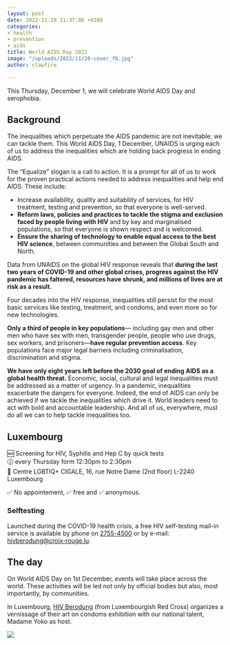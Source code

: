 ```yaml
---
layout: post
date: 2022-11-28 21:37:06 +0100
categories:
- health
- prevention
- aids
title: World AIDS Day 2022
image: "/uploads/2022/11/28-cover_fb.jpg"
author: clawfire

---
```

This Thursday, December 1, we will celebrate World AIDS Day and serophobia.

## Background

The inequalities which perpetuate the AIDS pandemic are not inevitable; we can tackle them. This World AIDS Day, 1 December, UNAIDS is urging each of us to address the inequalities which are holding back progress in ending AIDS.

The “Equalize” slogan is a call to action. It is a prompt for all of us to work for the proven practical actions needed to address inequalities and help end AIDS. These include:

* Increase availability, quality and suitability of services, for HIV treatment, testing and prevention, so that everyone is well-served.
* **Reform laws, policies and practices to tackle the stigma and exclusion faced by people living with HIV** and by key and marginalised populations, so that everyone is shown respect and is welcomed.
* **Ensure the sharing of technology to enable equal access to the best HIV science**, between communities and between the Global South and North.

Data from UNAIDS on the global HIV response reveals that **during the last two years of COVID-19 and other global crises, progress against the HIV pandemic has faltered, resources have shrunk, and millions of lives are at risk as a result.**

Four decades into the HIV response, inequalities still persist for the most basic services like testing, treatment, and condoms, and even more so for new technologies.

**Only a third of people in key populations**— including gay men and other men who have sex with men, transgender people, people who use drugs, sex workers, and prisoners—**have regular prevention access**. Key populations face major legal barriers including criminalisation, discrimination and stigma.

**We have only eight years left before the 2030 goal of ending AIDS as a global health threat.** Economic, social, cultural and legal inequalities must be addressed as a matter of urgency. In a pandemic, inequalities exacerbate the dangers for everyone. Indeed, the end of AIDS can only be achieved if we tackle the inequalities which drive it. World leaders need to act with bold and accountable leadership. And all of us, everywhere, must do all we can to help tackle inequalities too.

## Luxembourg

🆕 Screening for HIV, Syphilis and Hep C by quick tests  
🕧 every Thursday form 12:30pm to 2:30pm  
📍 Centre LGBTIQ+ CIGALE, 16, rue Notre Dame (2nd floor) L-2240 Luxembourg

✅ No appointement, ✅ free and ✅ anonymous.

### Selftesting

Launched during the COVID-19 health crisis, a free HIV self-testing mail-in service is available by phone on [2755-4500](tel:27554500) or by e-mail: [hivberodung@croix-rouge.lu](mailto:hivberodung@croix-rouge.lu).

## The day

On World AIDS Day on 1st December, events will take place across the world. These activities will be led not only by official bodies but also, most importantly, by communities.

In Luxembourg, [HIV Berodung](https://www.croix-rouge.lu/en/service/hiv-berodung-prevention-testing-and-treatment/) (from Luxembourgish Red Cross) organizes a vernissage of their art on condoms exhibition with our national talent, Madame Yoko as host.

![](/uploads/2022/11/28-invitation-1er-decembre.png)